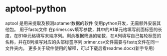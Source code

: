 # aptool-python
aptool 是用来提取及预测aptamer数据的软件
使用python开发，无需额外安装其他包。
用于fastq文件
在primer.csv填写参数，其中的A1单元格填写前面标签的长度，在B1单元格填写末端序列。剩余根据筛选的轮数，在A列填写自己每轮标签的名称，并在B列填写对应的头部标签序列
primer.csv文件需要与fastq文件在同一文件夹内。
更多关于软件使用的解释，可以下载后看readme.docx(新手专用）
